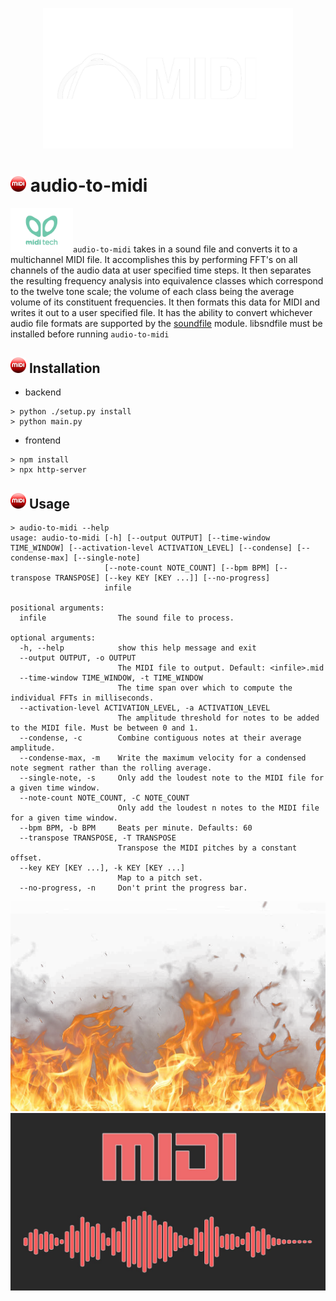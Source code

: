 
<p align="center">
  <img alt="" src="./public/assets/img/maxresdefault (2).png" width="400px" />
</p>

# <img alt="" src="./public/assets/img/pngegg.png" width="25px" /> audio-to-midi
<img alt="" src="./public/assets/img/logo.2506b88a52d750fce903.png" width="100px" />`audio-to-midi` takes in a sound file and converts it to a multichannel MIDI file. It accomplishes this by performing FFT's on all channels of the audio data at user specified time steps. It then separates the resulting frequency analysis into equivalence classes which correspond to the twelve tone scale; the volume of each class being the average volume of its constituent frequencies. It then formats this data for MIDI and writes it out to a user specified file. It has the ability to convert whichever audio file formats are supported by the [soundfile](https://pypi.org/project/SoundFile/) module. libsndfile must be installed before running `audio-to-midi`


## <img alt="" src="./public/assets/img/pngegg.png" width="25px" /> Installation

- backend
```
> python ./setup.py install
> python main.py
```
- frontend
```
> npm install
> npx http-server
```

## <img alt="" src="./public/assets/img/pngegg.png" width="25px" /> Usage

```shell
> audio-to-midi --help
usage: audio-to-midi [-h] [--output OUTPUT] [--time-window TIME_WINDOW] [--activation-level ACTIVATION_LEVEL] [--condense] [--condense-max] [--single-note]
                     [--note-count NOTE_COUNT] [--bpm BPM] [--transpose TRANSPOSE] [--key KEY [KEY ...]] [--no-progress]
                     infile

positional arguments:
  infile                The sound file to process.

optional arguments:
  -h, --help            show this help message and exit
  --output OUTPUT, -o OUTPUT
                        The MIDI file to output. Default: <infile>.mid
  --time-window TIME_WINDOW, -t TIME_WINDOW
                        The time span over which to compute the individual FFTs in milliseconds.
  --activation-level ACTIVATION_LEVEL, -a ACTIVATION_LEVEL
                        The amplitude threshold for notes to be added to the MIDI file. Must be between 0 and 1.
  --condense, -c        Combine contiguous notes at their average amplitude.
  --condense-max, -m    Write the maximum velocity for a condensed note segment rather than the rolling average.
  --single-note, -s     Only add the loudest note to the MIDI file for a given time window.
  --note-count NOTE_COUNT, -C NOTE_COUNT
                        Only add the loudest n notes to the MIDI file for a given time window.
  --bpm BPM, -b BPM     Beats per minute. Defaults: 60
  --transpose TRANSPOSE, -T TRANSPOSE
                        Transpose the MIDI pitches by a constant offset.
  --key KEY [KEY ...], -k KEY [KEY ...]
                        Map to a pitch set.
  --no-progress, -n     Don't print the progress bar.
```

  <img alt="" src="./public/assets/img/pngegg (4).png"/>
  <img alt="" src="./public/assets/img/maxresdefault.jpg"/>
